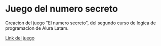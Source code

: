 # Juego del numero secreto

Creacion del juego "El numero secreto", del segundo curso de logica de programacion de Alura Latam.

<a href="https://katiabarba.github.io/juego-numero-secreto/">Link del juego</a>
